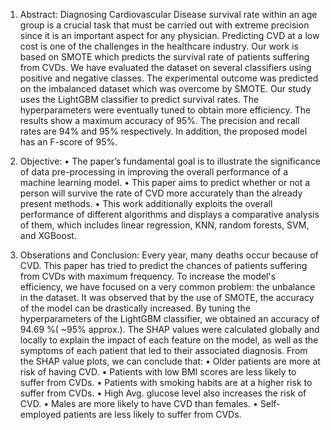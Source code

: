 1. Abstract:
Diagnosing Cardiovascular Disease survival rate within an age group is a crucial task that must be carried out with extreme precision since it is an important aspect for any physician. Predicting CVD at a low cost is one of the challenges in the healthcare industry. 
Our work is based on SMOTE which predicts the survival rate of patients suffering from CVDs. We have evaluated the dataset on several classifiers using positive and negative classes. The experimental outcome was predicted on the imbalanced dataset which was overcome by SMOTE. Our study uses the LightGBM classifier to predict survival rates. The hyperparameters were eventually tuned to obtain more efficiency. The results show a maximum accuracy of 95%. The precision and recall rates are 94% and 95% respectively. In addition, the proposed model has an F-score of 95%.

2. Objective:
•	The paper’s fundamental goal is to illustrate the significance of data pre-processing in improving the overall performance of a machine learning model.
•	This paper aims to predict whether or not a person will survive the rate of CVD more accurately than the already present methods.
•	This work additionally exploits the overall performance of different algorithms and displays a comparative analysis of them, which includes linear regression, KNN, random forests, SVM, and XGBoost.

3. Obserations and Conclusion:
Every year, many deaths occur because of CVD. This paper has tried to predict the chances of patients suffering from CVDs with maximum frequency. To increase the model's efficiency, we have focused on a very common problem: the unbalance in the dataset. It was observed that by the use of SMOTE, the accuracy of the model can be drastically increased. By tuning the hyperparameters of the LightGBM classifier, we obtained an accuracy of 94.69 %( ~95% approx.). The SHAP values were calculated globally and locally to explain the impact of each feature on the model, as well as the symptoms of each patient that led to their associated diagnosis. From the SHAP value plots, we can conclude that:
•	Older patients are more at risk of having CVD.
•	Patients with low BMI scores are less likely to suffer from CVDs.
•	Patients with smoking habits are at a higher risk to suffer from CVDs.
•	High Avg. glucose level also increases the risk of CVD.
•	Males are more likely to have CVD than females.
•	Self-employed patients are less likely to suffer from CVDs.
